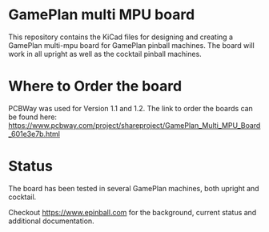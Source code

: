 # GamePlan multi MPU board
This repository contains the KiCad files for designing and creating a GamePlan multi-mpu board for GamePlan pinball machines. The board will work in all upright as well as the cocktail pinball machines.

# Where to Order the board
PCBWay was used for Version 1.1 and 1.2. The link to order the boards can be found here:
https://www.pcbway.com/project/shareproject/GamePlan_Multi_MPU_Board_601e3e7b.html


# Status
The board has been tested in several GamePlan machines, both upright and cocktail.


Checkout https://www.epinball.com for the background, current status and additional documentation.
